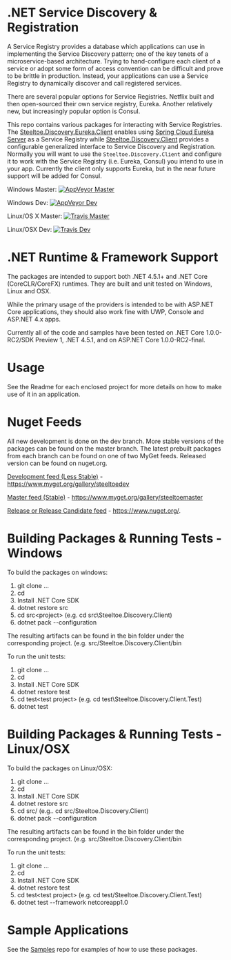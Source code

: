 # .NET Service Discovery & Registration
A Service Registry provides a database which applications can use in implementing the Service Discovery pattern; one of the key tenets of a microservice-based architecture. Trying to hand-configure each client of a service or adopt some form of access convention can be difficult and prove to be brittle in production. Instead, your applications can use a Service Registry to dynamically discover and call registered services.

There are several popular options for Service Registries. Netflix built and then open-sourced their own service registry, Eureka. Another relatively new, but increasingly popular option is Consul. 

This repo contains various packages for interacting with Service Registries.  The [Steeltoe.Discovery.Eureka.Client](https://github.com/SteeltoeOSS/Discovery/tree/master/src/Steeltoe.Discovery.Eureka.Client) enables using [Spring Cloud Eureka Server](http://projects.spring.io/spring-cloud/docs/1.0.3/spring-cloud.html#spring-cloud-eureka-server) as a Service Registry while [Steeltoe.Discovery.Client](https://github.com/SteeltoeOSS/Discovery/tree/master/src/Steeltoe.Discovery.Client) provides a configurable generalized interface to Service Discovery and Registration.  Normally you will want to use the `Steeltoe.Discovery.Client` and configure it to work with the Service Registry (i.e. Eureka, Consul) you intend to use in your app. Currently the client only supports Eureka, but in the near future support will be added for Consul.

Windows Master:  [![AppVeyor Master](https://ci.appveyor.com/api/projects/status/j6i5gxxwt21gys01/branch/master?svg=true)](https://ci.appveyor.com/project/steeltoe/discovery/branch/master)

Windows Dev:  [![AppVeyor Dev](https://ci.appveyor.com/api/projects/status/j6i5gxxwt21gys01/branch/dev?svg=true)](https://ci.appveyor.com/project/steeltoe/discovery/branch/dev)

Linux/OS X Master: [![Travis Master](https://travis-ci.org/SteeltoeOSS/Discovery.svg?branch=master)](https://travis-ci.org/SteeltoeOSS/Discovery)

Linux/OSX Dev: [![Travis Dev](https://travis-ci.org/SteeltoeOSS/Discovery.svg?branch=dev)](https://travis-ci.org/SteeltoeOSS/Discovery)

# .NET Runtime & Framework Support
The packages are intended to support both .NET 4.5.1+ and .NET Core (CoreCLR/CoreFX) runtimes.  They are built and unit tested on Windows, Linux and OSX.

While the primary usage of the providers is intended to be with ASP.NET Core applications, they should also work fine with UWP, Console and ASP.NET 4.x apps.
 
Currently all of the code and samples have been tested on .NET Core 1.0.0-RC2/SDK Preview 1, .NET 4.5.1, and on ASP.NET Core 1.0.0-RC2-final.

# Usage
See the Readme for each enclosed project for more details on how to make use of it in an application.

# Nuget Feeds
All new development is done on the dev branch. More stable versions of the packages can be found on the master branch. The latest prebuilt packages from each branch can be found on one of two MyGet feeds. Released version can be found on nuget.org.

[Development feed (Less Stable)](https://www.myget.org/gallery/steeltoedev) - https://www.myget.org/gallery/steeltoedev

[Master feed (Stable)](https://www.myget.org/gallery/steeltoemaster) - https://www.myget.org/gallery/steeltoemaster

[Release or Release Candidate feed](https://www.nuget.org/) - https://www.nuget.org/. 

# Building Packages & Running Tests - Windows
To build the packages on windows:

1. git clone ...
2. cd <clone directory>
3. Install .NET Core SDK
4. dotnet restore src
5. cd src\<project> (e.g. cd src\Steeltoe.Discovery.Client)
6. dotnet pack --configuration <Release or Debug>  

The resulting artifacts can be found in the bin folder under the corresponding project. (e.g. src/Steeltoe.Discovery.Client/bin

To run the unit tests:

1. git clone ...
2. cd <clone directory>
3. Install .NET Core SDK 
4. dotnet restore test
5. cd test\<test project> (e.g. cd test\Steeltoe.Discovery.Client.Test)
6. dotnet test

# Building Packages & Running Tests - Linux/OSX
To build the packages on Linux/OSX:

1. git clone ...
2. cd <clone directory>
3. Install .NET Core SDK
4. dotnet restore src
5. cd src/<project> (e.g.. cd src/Steeltoe.Discovery.Client)
6. dotnet pack --configuration <Release or Debug> 

The resulting artifacts can be found in the bin folder under the corresponding project. (e.g. src/Steeltoe.Discovery.Client/bin

To run the unit tests:

1. git clone ...
2. cd <clone directory>
3. Install .NET Core SDK 
4. dotnet restore test
5. cd test\<test project> (e.g. cd test/Steeltoe.Discovery.Client.Test)
6. dotnet test --framework netcoreapp1.0

# Sample Applications
See the [Samples](https://github.com/SteeltoeOSS/Samples) repo for examples of how to use these packages.
